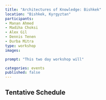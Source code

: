 ```yaml
---
title: "Architectures of Knowledge: Bishkek"
location: "Bishkek, Kyrgyztan"
participants:
- Manan Ahmed
- Madiha Choksi
- Alex Gil
- Dennis Tenen
- Durba Mitra
type: workshop
images:

prompt: "This two day workshop will"

categories: events
published: false
---
```


## Tentative Schedule

